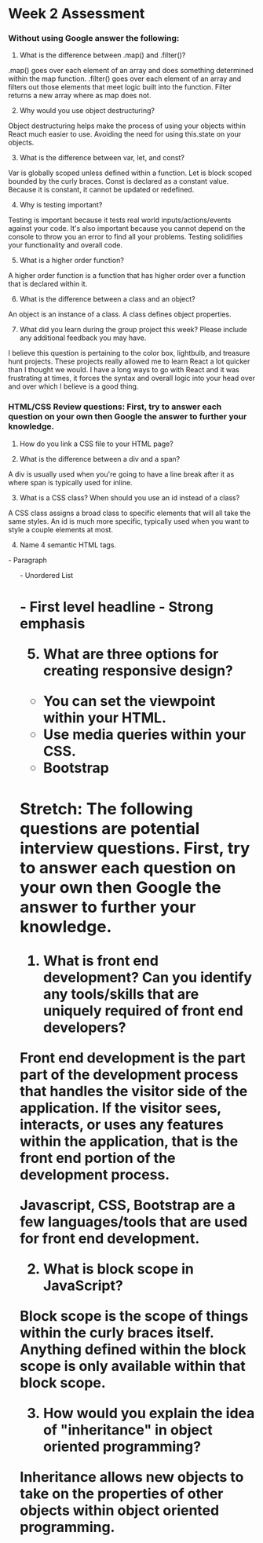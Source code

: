 # Week 2 Assessment

### Without using Google answer the following:

1. What is the difference between .map() and .filter()?

.map() goes over each element of an array and does something determined within the map function.
.filter() goes over each element of an array and filters out those elements that meet logic built into the function.
Filter returns a new array where as map does not.

2. Why would you use object destructuring?

Object destructuring helps make the process of using your objects within React much easier to use. Avoiding the
need for using this.state on your objects.

3. What is the difference between var, let, and const?

Var is globally scoped unless defined within a function. Let is block scoped bounded by the curly braces. Const is declared as a constant value. Because it is constant, it cannot be updated or redefined.

4. Why is testing important?

Testing is important because it tests real world inputs/actions/events against your code. It's also important because
you cannot depend on the console to throw you an error to find all your problems. Testing solidifies your functionality and overall code.

5. What is a higher order function?

A higher order function is a function that has higher order over a function that is declared within it.

6. What is the difference between a class and an object?

An object is an instance of a class. A class defines object properties.

7. What did you learn during the group project this week? Please include any additional feedback you may have.

I believe this question is pertaining to the color box, lightbulb, and treasure hunt projects. These projects really allowed me to learn React a lot quicker than I thought we would. I have a long ways to go with React and it was frustrating at times, it forces the syntax and overall logic into your head over and over which I believe is a good thing.

### HTML/CSS Review questions: First, try to answer each question on your own then Google the answer to further your knowledge.

1. How do you link a CSS file to your HTML page?

<link rel="stylesheet" href="styles.css">

2. What is the difference between a div and a span?

A div is usually used when you're going to have a line break after it as where span is typically used for inline.

3. What is a CSS class? When should you use an id instead of a class?

A CSS class assigns a broad class to specific elements that will all take the same styles. An id is much more specific, typically used when you want to style a couple elements at most.

4. Name 4 semantic HTML tags.

<p> - Paragraph
<ul> - Unordered List
<h1> - First level headline
<strong> - Strong emphasis

5. What are three options for creating responsive design?

- You can set the viewpoint within your HTML.
- Use media queries within your CSS.
- Bootstrap

### Stretch: The following questions are potential interview questions. First, try to answer each question on your own then Google the answer to further your knowledge.

1. What is front end development? Can you identify any tools/skills that are uniquely required of front end developers?

Front end development is the part part of the development process that handles the visitor side of the application. If the visitor sees, interacts, or uses any features within the application, that is the front end portion of the development process.

Javascript, CSS, Bootstrap are a few languages/tools that are used for front end development.

2. What is block scope in JavaScript?

Block scope is the scope of things within the curly braces itself. Anything defined within the block scope is only available within that block scope.

3. How would you explain the idea of "inheritance" in object oriented programming?

Inheritance allows new objects to take on the properties of other objects within object oriented programming.

